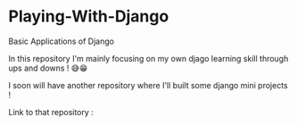 # Playing-With-Django 

Basic Applications of Django

In this repository I'm mainly focusing on my own djago learning skill through ups and downs ! 😅😁 

I soon will have another repository where I'll built some django mini projects ! 

Link to that repository : 
